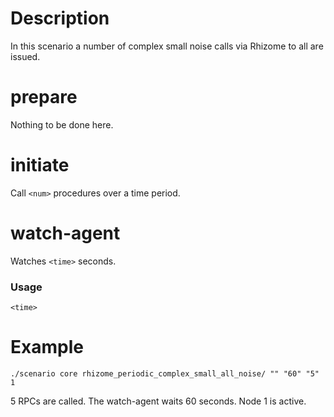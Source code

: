 # Description
In this scenario a number of complex small noise calls via Rhizome to all are issued.

# prepare
Nothing to be done here.

# initiate
Call `<num>` procedures over a time period.

# watch-agent
Watches `<time>` seconds.

### Usage
```
<time>
```

# Example
```
./scenario core rhizome_periodic_complex_small_all_noise/ "" "60" "5" 1
```

5 RPCs are called. The watch-agent waits 60 seconds. Node 1 is active.
